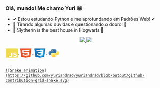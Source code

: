 ### Olá, mundo! Me chamo Yuri 😁

- ✔ Estou estudando Python e me aprofundando em Padrões Web! ✔
- 🤔 Tirando algumas dúvidas e questionando o dobro! 🤔
- 🐍 Slytherin is the best house in Hogwarts 🐍

<div align="center">
  <a href="https://github.com/yuriandrad">
  <img height="180em" src="https://github-readme-stats.vercel.app/api?username=yuriandrad&show_icons=true&theme=radical&include_all_commits=true&count_private=true"/>
  <img height="180em" src="https://github-readme-stats.vercel.app/api/top-langs/?username=yuriandrad&layout=compact&langs_count=7&theme=radical"/>
</div>
  
  <div style="display: inline_block"><br>
  <img align="center" alt="Yuri-Js" height="30" width="40" src="https://raw.githubusercontent.com/devicons/devicon/master/icons/javascript/javascript-plain.svg">
  <img align="center" alt="Yuri-HTML" height="30" width="40" src="https://raw.githubusercontent.com/devicons/devicon/master/icons/html5/html5-original.svg">
  <img align="center" alt="Yuri-CSS" height="30" width="40" src="https://raw.githubusercontent.com/devicons/devicon/master/icons/css3/css3-original.svg">
  <img align="center" alt="Yuri-Python" height="30" width="40" src="https://raw.githubusercontent.com/devicons/devicon/master/icons/python/python-original.svg">
</div>
  
  ##

  <div> 
  
    ![Snake animation](https://github.com/yuriandrad/yuriandrad/blob/output/github-contribution-grid-snake.svg)
  
  </div>
  
